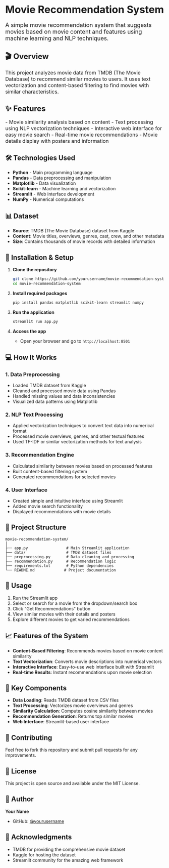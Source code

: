 # <font size="6">Movie Recommendation System</font>

<font size="4">A simple movie recommendation system that suggests movies based on movie content and features using machine learning and NLP techniques.</font>

## <font size="5">🎬 Overview</font>

<font size="3">This project analyzes movie data from TMDB (The Movie Database) to recommend similar movies to users. It uses text vectorization and content-based filtering to find movies with similar characteristics.</font>

## <font size="5">✨ Features</font>

<font size="3">
- Movie similarity analysis based on content
- Text processing using NLP vectorization techniques
- Interactive web interface for easy movie search
- Real-time movie recommendations
- Movie details display with posters and information
</font>

## 🛠️ Technologies Used

- **Python** - Main programming language
- **Pandas** - Data preprocessing and manipulation
- **Matplotlib** - Data visualization
- **Scikit-learn** - Machine learning and vectorization
- **Streamlit** - Web interface development
- **NumPy** - Numerical computations

## 📊 Dataset

- **Source**: TMDB (The Movie Database) dataset from Kaggle
- **Content**: Movie titles, overviews, genres, cast, crew, and other metadata
- **Size**: Contains thousands of movie records with detailed information

## 🚀 Installation & Setup

1. **Clone the repository**
   ```bash
   git clone https://github.com/yourusername/movie-recommendation-system.git
   cd movie-recommendation-system
   ```

2. **Install required packages**
   ```bash
   pip install pandas matplotlib scikit-learn streamlit numpy
   ```

3. **Run the application**
   ```bash
   streamlit run app.py
   ```

4. **Access the app**
   - Open your browser and go to `http://localhost:8501`

## 💻 How It Works

### 1. Data Preprocessing
- Loaded TMDB dataset from Kaggle
- Cleaned and processed movie data using Pandas
- Handled missing values and data inconsistencies
- Visualized data patterns using Matplotlib

### 2. NLP Text Processing
- Applied vectorization techniques to convert text data into numerical format
- Processed movie overviews, genres, and other textual features
- Used TF-IDF or similar vectorization methods for text analysis

### 3. Recommendation Engine
- Calculated similarity between movies based on processed features
- Built content-based filtering system
- Generated recommendations for selected movies

### 4. User Interface
- Created simple and intuitive interface using Streamlit
- Added movie search functionality
- Displayed recommendations with movie details

## 📁 Project Structure

```
movie-recommendation-system/
│
├── app.py                 # Main Streamlit application
├── data/                  # TMDB dataset files
├── preprocessing.py       # Data cleaning and processing
├── recommendation.py      # Recommendation logic
├── requirements.txt       # Python dependencies
└── README.md             # Project documentation
```

## 🎯 Usage

1. Run the Streamlit app
2. Select or search for a movie from the dropdown/search box
3. Click "Get Recommendations" button
4. View similar movies with their details and posters
5. Explore different movies to get varied recommendations

## 📈 Features of the System

- **Content-Based Filtering**: Recommends movies based on movie content similarity
- **Text Vectorization**: Converts movie descriptions into numerical vectors
- **Interactive Interface**: Easy-to-use web interface built with Streamlit
- **Real-time Results**: Instant recommendations upon movie selection

## 🔧 Key Components

- **Data Loading**: Reads TMDB dataset from CSV files
- **Text Processing**: Vectorizes movie overviews and genres
- **Similarity Calculation**: Computes cosine similarity between movies
- **Recommendation Generation**: Returns top similar movies
- **Web Interface**: Streamlit-based user interface

## 🤝 Contributing

Feel free to fork this repository and submit pull requests for any improvements.

## 📝 License

This project is open source and available under the MIT License.

## 👤 Author

**Your Name**
- GitHub: [@yourusername](https://github.com/yourusername)

## 🙏 Acknowledgments

- TMDB for providing the comprehensive movie dataset
- Kaggle for hosting the dataset
- Streamlit community for the amazing web framework
